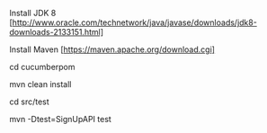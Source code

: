 Install JDK 8 [http://www.oracle.com/technetwork/java/javase/downloads/jdk8-downloads-2133151.html]

Install Maven [https://maven.apache.org/download.cgi]

cd cucumberpom

mvn clean install

cd src/test

mvn -Dtest=SignUpAPI test

